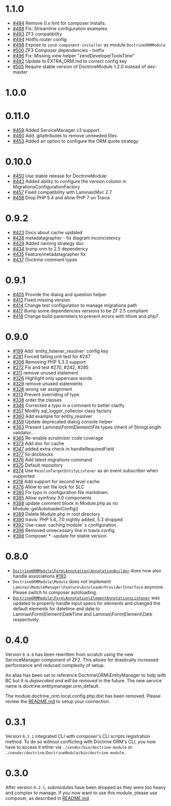 # 1.1.0
- [#484](https://github.com/doctrine/DoctrineORMModule/pull/484) Remove 0.x hint for composer installs.
- [#488](https://github.com/doctrine/DoctrineORMModule/pull/488) Fix: Streamline configuration examples
- [#493](https://github.com/doctrine/DoctrineORMModule/pull/493) ZF3 compatibility
- [#494](https://github.com/doctrine/DoctrineORMModule/pull/494) Hotfix router config
- [#498](https://github.com/doctrine/DoctrineORMModule/pull/498) Expose to `zend-component-installer` as module `DoctrineORMModule`
- [#500](https://github.com/doctrine/DoctrineORMModule/pull/500) ZF3 Composer dependencies - hotfix
- [#496](https://github.com/doctrine/DoctrineORMModule/pull/496) Fix: Missing view helper "zendDeveloperToolsTime"
- [#492](https://github.com/doctrine/DoctrineORMModule/pull/492) Update to EXTRA_ORM.md to correct config key
- [#505](https://github.com/doctrine/DoctrineORMModule/pull/505) Require stable version of DoctrineModule 1.2.0 instead of dev-master

# 1.0.0

# 0.11.0
 * [#459](https://github.com/doctrine/DoctrineORMModule/pull/459) Added ServiceManager v3 support
 * [#460](https://github.com/doctrine/DoctrineORMModule/pull/460) Add .gitattributes to remove unneeded files
 * [#453](https://github.com/doctrine/DoctrineORMModule/pull/453) Added an option to configure the ORM quote strategy

# 0.10.0

 * [#450](https://github.com/doctrine/DoctrineORMModule/pull/450) Use stable release for DoctrineModule
 * [#443](https://github.com/doctrine/DoctrineORMModule/pull/443) Added ability to configure the version column in MigrationsConfigurationFactory
 * [#457](https://github.com/doctrine/DoctrineORMModule/pull/457) Fixed compatibility with Laminas\Mvc 2.7
 * [#458](https://github.com/doctrine/DoctrineORMModule/pull/458) Drop PHP 5.4 and allow PHP 7 on Travis

# 0.9.2
 * [#423](https://github.com/doctrine/DoctrineORMModule/pull/423) Docs about cache updated
 * [#428](https://github.com/doctrine/DoctrineORMModule/pull/428) metadatagrapher - fix diagram inconcistency
 * [#429](https://github.com/doctrine/DoctrineORMModule/pull/429) Added naming strategy doc
 * [#434](https://github.com/doctrine/DoctrineORMModule/pull/434) bump orm to 2.5 dependency
 * [#435](https://github.com/doctrine/DoctrineORMModule/pull/435) Feature/metadatagrapher fix
 * [#437](https://github.com/doctrine/DoctrineORMModule/pull/437) Doctrine comment types

# 0.9.1
 * [#405](https://github.com/doctrine/DoctrineORMModule/pull/405) Provide the dialog and question helper
 * [#413](https://github.com/doctrine/DoctrineORMModule/pull/413) Fixed missing version
 * [#414](https://github.com/doctrine/DoctrineORMModule/pull/414) Change test configuration to manage migrations path
 * [#417](https://github.com/doctrine/DoctrineORMModule/pull/417) Bump some dependencies versions to be ZF 2.5 compliant
 * [#418](https://github.com/doctrine/DoctrineORMModule/pull/418) Change build paremeters to prevent errors with hhvm and php7

# 0.9.0
 * [#199](https://github.com/doctrine/DoctrineORMModule/pull/199) Add 'entity_listener_resolver' config key
 * [#281](https://github.com/doctrine/DoctrineORMModule/pull/281) Forced failing unit test for #247
 * [#306](https://github.com/doctrine/DoctrineORMModule/pull/306) Removing PHP 5.3.3 support
 * [#272](https://github.com/doctrine/DoctrineORMModule/pull/272) Fix and test #270, #242, #285
 * [#311](https://github.com/doctrine/DoctrineORMModule/pull/311) remove unused statement
 * [#326](https://github.com/doctrine/DoctrineORMModule/pull/326) Highlight only uppercase words
 * [#329](https://github.com/doctrine/DoctrineORMModule/pull/329) remove unused statements
 * [#328](https://github.com/doctrine/DoctrineORMModule/pull/328) wrong var assignment
 * [#313](https://github.com/doctrine/DoctrineORMModule/pull/313) Prevent overriding of type
 * [#338](https://github.com/doctrine/DoctrineORMModule/pull/338) order the classes
 * [#346](https://github.com/doctrine/DoctrineORMModule/pull/346) Corrected a typo in a comment to better clarify
 * [#357](https://github.com/doctrine/DoctrineORMModule/pull/357) Modify sql_logger_collector class factory
 * [#360](https://github.com/doctrine/DoctrineORMModule/pull/360) Add example for entity_resolver
 * [#359](https://github.com/doctrine/DoctrineORMModule/pull/359) Update deprecated dialog console helper
 * [#363](https://github.com/doctrine/DoctrineORMModule/pull/363) Prevent Laminas\Form\Element\File types inherit of StringLength validator...
 * [#365](https://github.com/doctrine/DoctrineORMModule/pull/365) Re-enable scrutinizer code coverage
 * [#373](https://github.com/doctrine/DoctrineORMModule/pull/373) Add doc for cache
 * [#347](https://github.com/doctrine/DoctrineORMModule/pull/347) added extra check in handleRequiredField
 * [#377](https://github.com/doctrine/DoctrineORMModule/pull/377) fix docblocks
 * [#376](https://github.com/doctrine/DoctrineORMModule/pull/376) Add latest migrations command
 * [#375](https://github.com/doctrine/DoctrineORMModule/pull/375) Default repository
 * [#374](https://github.com/doctrine/DoctrineORMModule/pull/374) Use `ResolveTargetEntityListener` as an event subscriber when supported
 * [#318](https://github.com/doctrine/DoctrineORMModule/pull/318) Add support for second level cache
 * [#378](https://github.com/doctrine/DoctrineORMModule/pull/378) Allow to set file lock for SLC
 * [#380](https://github.com/doctrine/DoctrineORMModule/pull/380) Fix typo in configuration file markdown.
 * [#385](https://github.com/doctrine/DoctrineORMModule/pull/385) Allow symfony 3.0 components
 * [#388](https://github.com/doctrine/DoctrineORMModule/pull/388) update comment block in Module.php as no Module::getAutoloaderConfig()
 * [#389](https://github.com/doctrine/DoctrineORMModule/pull/389) Delete Module.php in root directory
 * [#390](https://github.com/doctrine/DoctrineORMModule/pull/390) travis: PHP 5.6, 7.0 nightly added, 5.3 dropped
 * [#392](https://github.com/doctrine/DoctrineORMModule/pull/392) Use-case: caching module' s configuration
 * [#396](https://github.com/doctrine/DoctrineORMModule/pull/396) Removed unnecessary line in travis config
 * [#398](https://github.com/doctrine/DoctrineORMModule/pull/398) Composer * -update for stable version

# 0.8.0

 * [`DoctrineORMModule\Form\Annotation\AnnotationBuilder`](https://github.com/doctrine/DoctrineORMModule/blob/master/src/DoctrineORMModule/Form/Annotation/AnnotationBuilder.php)
   does now also handle associations [#193](https://github.com/doctrine/DoctrineORMModule/pull/193)
 * `DoctrineORMModule\Module` does not implement `Laminas\ModuleManager\Feature\AutoloaderProviderInterface` anymore.
   Please switch to composer autoloading.
 * [`DoctrineORMModule\Form\Annotation\ElementAnnotationsListener`](https://github.com/doctrine/DoctrineORMModule/blob/master/src/DoctrineORMModule/Form/Annotation/ElementAnnotationsListener.php)
   was updated to properly handle input specs for elements and changed the default elements for datetime and date to
   Laminas\Form\Element\DateTime and Laminas\Form\Element\Date respectively.

# 0.4.0
Version `0.4.0` has been rewritten from scratch using the new ServiceManager component of ZF2. This allows for
drastically increased performance and reduced complexity of setup.

An alias has been set to reference Doctrine\ORM\EntityManager to help with BC but it is *deprecated and will be removed*
in the future. The new service name is doctrine.entitymanager.orm_default.

The module.doctrine_orm.local.config.php.dist has been removed. Please review the
[README.md](http://www.github.com/doctrine/DoctrineORMModule/tree/master/README.md) to setup your connection.

# 0.3.1
Version `0.3.1` integrated CLI with composer's CLI scripts registration method. To do so without conflicting with
Doctrine ORM's CLI, you now have to access it either via `./vendor/bin/doctrine-module` or
`./vendor/doctrine/DoctrineModule/bin/doctrine-module`.

# 0.3.0
After version `0.2.1`, submodules have been dropped as they were too heavy and complex to manage. If you now want to use
this module, please use composer, as described in
[README.md](http://www.github.com/doctrine/DoctrineORMModule/tree/master/README.md)
